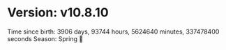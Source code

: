 # Version: v10.8.10
Time since birth: 3906 days, 93744 hours, 5624640 minutes, 337478400 seconds
Season: Spring 🌸
